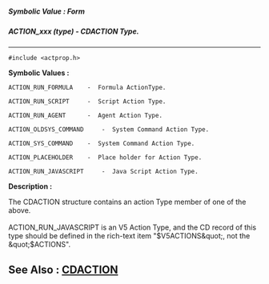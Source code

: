 ##### Symbolic Value : Form
##### ACTION_xxx (type) - CDACTION Type.
---
```
#include <actprop.h>
```

**Symbolic Values :**

	ACTION_RUN_FORMULA	  -  Formula ActionType.

	ACTION_RUN_SCRIPT	  -  Script Action Type.

	ACTION_RUN_AGENT	  -  Agent Action Type.

	ACTION_OLDSYS_COMMAND	  -  System Command Action Type.

	ACTION_SYS_COMMAND	  -  System Command Action Type.

	ACTION_PLACEHOLDER	  -  Place holder for Action Type.

	ACTION_RUN_JAVASCRIPT	  -  Java Script Action Type.


**Description :**

The CDACTION structure contains an action Type member of one of the above.<br>
<br>
       ACTION_RUN_JAVASCRIPT is an V5 Action Type, and the CD record of this type should be defined in the rich-text item &quot;$V5ACTIONS&quot;, not the &quot;$ACTIONS&quot;.


**See Also :**
[CDACTION](/domino-c-api-docs/reference/Data/CDACTION)
---
